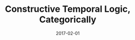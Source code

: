 ---
type: draft
authors:
  - Valeria de Paiva
  - Harley Eades III
title: "Constructive Temporal Logic, Categorically"
journal: "IFCoLog Journal of Logic and its Applications"
note: "Special Issue Dedicated to the Memory of Grigori Mints (Final version accepted Feb. 1.)"
date: 2017-02-01
resource:
  type: pdf
  pdf-url: includes/pubs/IFCoLog17.pdf
---